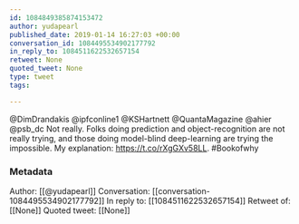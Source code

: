 ```yaml
---
id: 1084849385874153472
author: yudapearl
published_date: 2019-01-14 16:27:03 +00:00
conversation_id: 1084495534902177792
in_reply_to: 1084511622532657154
retweet: None
quoted_tweet: None
type: tweet
tags:

---
```


@DimDrandakis @ipfconline1 @KSHartnett @QuantaMagazine @ahier @psb_dc Not really. Folks doing prediction and object-recognition are not really trying, and those doing model-blind deep-learning are trying the impossible. My explanation: https://t.co/rXgGXv58LL. #Bookofwhy

### Metadata

Author: [[@yudapearl]]
Conversation: [[conversation-1084495534902177792]]
In reply to: [[1084511622532657154]]
Retweet of: [[None]]
Quoted tweet: [[None]]
